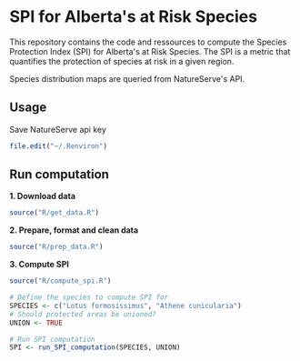 # SPI for Alberta's at Risk Species

This repository contains the code and ressources to compute the Species Protection Index (SPI) for Alberta's at Risk Species. The SPI is a metric that quantifies the protection of species at risk in a given region. 

Species distribution maps are queried from NatureServe's API.

## Usage

Save NatureServe api key

```r
file.edit("~/.Renviron")
```

## Run computation

**1. Download data**

```r
source("R/get_data.R")
```

**2. Prepare, format and clean data**

```r
source("R/prep_data.R")
```

**3. Compute SPI**

```r
source("R/compute_spi.R")

# Define the species to compute SPI for
SPECIES <- c("Lotus formosissimus", "Athene cunicularia")
# Should protected areas be unioned?
UNION <- TRUE

# Run SPI computation
SPI <- run_SPI_computation(SPECIES, UNION)
```